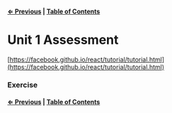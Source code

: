#### [⇐ Previous](./08-lifecycle.md) | [Table of Contents](./../readme.md) 

# Unit 1 Assessment



[https://facebook.github.io/react/tutorial/tutorial.html](https://facebook.github.io/react/tutorial/tutorial.html)

### Exercise

#### [⇐ Previous](./08-lifecycle.md) | [Table of Contents](./../readme.md) 